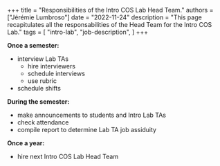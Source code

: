 +++
title = "Responsibilities of the Intro COS Lab Head Team."
authors = ["Jérémie Lumbroso"]
date = "2022-11-24"
description = "This page recapitulates all the responsabilities of the Head Team for the Intro COS Lab."
tags = [
    "intro-lab",
    "job-description",
]
+++

**Once a semester:**

- interview Lab TAs
  - hire interviewers
  - schedule interviews
  - use rubric
- schedule shifts

**During the semester:**

- make announcements to students and Intro Lab TAs
- check attendance
- compile report to determine Lab TA job assiduity

**Once a year:**

- hire next Intro COS Lab Head Team
